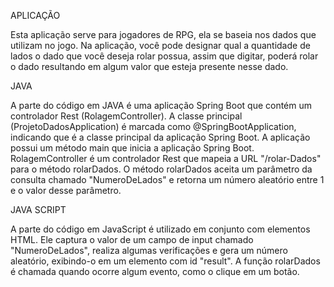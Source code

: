 APLICAÇÃO

Esta aplicação serve para jogadores de RPG, ela se baseia nos dados que utilizam no jogo. Na aplicação, você pode designar qual a quantidade de lados o dado que você deseja rolar possua, assim que digitar, poderá rolar o dado resultando em algum valor que esteja presente nesse dado.


JAVA

A parte do código em JAVA é uma aplicação Spring Boot que contém um controlador Rest (RolagemController).
 A classe principal (ProjetoDadosApplication) é marcada como @SpringBootApplication, indicando que é a classe principal da aplicação Spring Boot.
 A aplicação possui um método main que inicia a aplicação Spring Boot. 
RolagemController é um controlador Rest que mapeia a URL "/rolar-Dados" para o método rolarDados.
 O método rolarDados aceita um parâmetro da consulta chamado "NumeroDeLados" e retorna um número aleatório entre 1 e o valor desse parâmetro.


JAVA SCRIPT

A parte do código em JavaScript é utilizado em conjunto com elementos HTML. Ele captura o valor de um campo de input chamado "NumeroDeLados", realiza algumas verificações e gera um número aleatório, exibindo-o em um elemento com id "result". A função rolarDados é chamada quando ocorre algum evento, como o clique em um botão.
